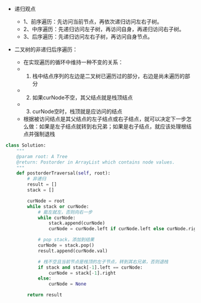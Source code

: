 - 递归观点
  - 1、前序遍历：先访问当前节点，再依次递归访问左右子树。
  - 2、中序遍历：先递归访问左子树，再访问自身，再递归访问右子树。
  - 3、后序遍历：先递归访问左右子树，再访问自身节点。

- 二叉树的非递归后序遍历：
    - 在实现遍历的循环中维持一种不变的关系： 
    - 1. 栈中结点序列的左边是二叉树已遍历过的部分，右边是尚未遍历的部分 
    - 2. 如果curNode不空，其父结点就是栈顶结点 
    - 3. curNode空时，栈顶就是应访问的结点
    - 根据被访问结点是其父结点的左子结点或右子结点，就可以决定下一步怎么做：如果是左子结点就转到右兄弟；如果是右子结点，就应该处理根结点并强制退栈
```python
class Solution:
    """
    @param root: A Tree
    @return: Postorder in ArrayList which contains node values.
    """
    def postorderTraversal(self, root):
        # 非递归
        result = []
        stack = []

        curNode = root
        while stack or curNode:
            # 能左就左，否则向右一步
            while curNode:
                stack.append(curNode)
                curNode = curNode.left if curNode.left else curNode.right

            # pop stack，添加到结果
            curNode = stack.pop()
            result.append(curNode.val)

            # 栈不空且当前节点是栈顶的左子节点，转到其右兄弟，否则退栈
            if stack and stack[-1].left == curNode:
                curNode = stack[-1].right
            else:
                curNode = None

        return result
```